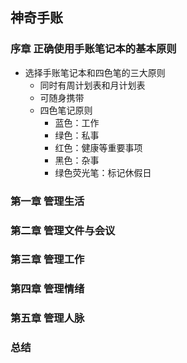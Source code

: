 ## 神奇手账
  
### 序章  正确使用手账笔记本的基本原则  
  
* 选择手账笔记本和四色笔的三大原则  
  * 同时有周计划表和月计划表  
  * 可随身携带  
  * 四色笔记原则  
    * 蓝色：工作  
    * 绿色：私事  
    * 红色：健康等重要事项  
    * 黑色：杂事  
    * 绿色荧光笔：标记休假日  


### 第一章  管理生活  

### 第二章  管理文件与会议  

### 第三章  管理工作  
  
### 第四章  管理情绪  
  
### 第五章  管理人脉  
  
### 总结  


